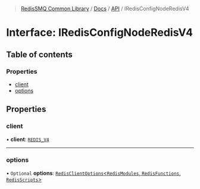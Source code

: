 >[RedisSMQ Common Library](../../../README.md) / [Docs](../../README.md) / [API](../README.md) / IRedisConfigNodeRedisV4

# Interface: IRedisConfigNodeRedisV4

## Table of contents

### Properties

- [client](../interfaces/IRedisConfigNodeRedisV4.md#client)
- [options](../interfaces/IRedisConfigNodeRedisV4.md#options)

## Properties

### client

• **client**: [`REDIS_V4`](../enums/ERedisConfigClient.md#redis_v4)

___

### options

• `Optional` **options**: [`RedisClientOptions`<`RedisModules`, `RedisFunctions`, `RedisScripts`>](https://github.com/redis/node-redis/blob/master/docs/client-configuration.md#createclient-configuration)

